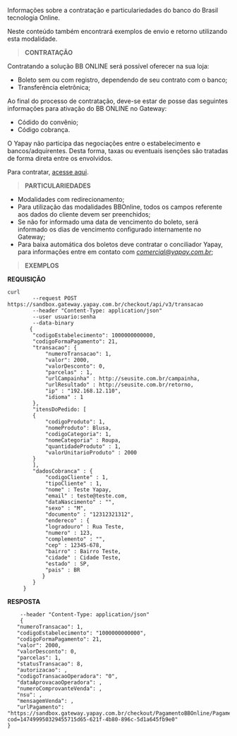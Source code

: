 Informações sobre a contratação e particulariedades do banco do Brasil tecnologia Online.

Neste conteúdo também encontrará exemplos de envio e retorno utilizando esta modalidade.

> **CONTRATAÇÃO**

Contratando a solução BB ONLINE será possível oferecer na sua loja:

* Boleto sem ou com registro, dependendo de seu contrato com o banco;
* Transferência eletrônica;


Ao final do processo de contratação, deve-se estar de posse das seguintes informações para ativação do BB ONLINE no Gateway:

* Códido do convênio;
* Código cobrança.

O Yapay não participa das negociações entre o estabelecimento e bancos/adquirentes. Desta forma, taxas ou eventuais isenções são tratadas de forma direta entre os envolvidos.

Para contratar, [acesse aqui](http://www.bb.com.br/pbb/pagina-inicial/empresas/produtos-e-servicos/pagamentos-e-recebimentos/comercio-eletronico#/).

> **PARTICULARIEDADES**

* Modalidades com redirecionamento;
* Para utilização das modalidades BBOnline, todos os campos referente aos dados do cliente devem ser preenchidos;
* Se não for informado uma data de vencimento do boleto, será informado os dias de vencimento configurado internamente no Gateway;
* Para baixa automática dos boletos deve contratar o conciliador Yapay, para informações entre em contato com *comercial@yapay.com.br*;

> **EXEMPLOS**

**REQUISIÇÃO**

```curl
curl
        --request POST https://sandbox.gateway.yapay.com.br/checkout/api/v3/transacao
        --header "Content-Type: application/json"
        --user usuario:senha
        --data-binary
       {
        "codigoEstabelecimento": 1000000000000,
        "codigoFormaPagamento": 21,
        "transacao": {
            "numeroTransacao": 1,
            "valor": 2000,
            "valorDesconto": 0,
            "parcelas" : 1,
            "urlCampainha" : http://seusite.com.br/campainha,
            "urlResultado" : http://seusite.com.br/retorno,
            "ip" : "192.168.12.110",
            "idioma" : 1
        },
        "itensDoPedido: [
        {
            "codigoProduto": 1,
            "nomeProduto": Blusa,
            "codigoCategoria": 1,
            "nomeCategoria" : Roupa,
            "quantidadeProduto" : 1,
            "valorUnitarioProduto" : 2000
        }
        ],
        "dadosCobranca" : {
            "codigoCliente" : 1,
            "tipoCliente" : 1,
            "nome" : Teste Yapay,
            "email" : teste@teste.com,
            "dataNascimento" : "",
            "sexo" : "M",
            "documento" : "12312321312",
            "endereco" : {
            "logradouro" : Rua Teste,
            "numero" : 123,
            "complemento" : "",
            "cep" : 12345-678,
            "bairro" : Bairro Teste,
            "cidade" : Cidade Teste,
            "estado" : SP,
            "pais" : BR
           }
        }
     }
```

**RESPOSTA**

```curl
    --header "Content-Type: application/json"
    {
   "numeroTransacao": 1,
   "codigoEstabelecimento": "1000000000000",
   "codigoFormaPagamento": 21,
   "valor": 2000,
   "valorDesconto": 0,
   "parcelas": 1,
   "statusTransacao": 8,
   "autorizacao": ,
   "codigoTransacaoOperadora": "0",
   "dataAprovacaoOperadora": ,
   "numeroComprovanteVenda": ,
   "nsu": ,
   "mensagemVenda": ,
   "urlPagamento": "https://sandbox.gateway.yapay.com.br/checkout/PagamentoBBOnline/PagamentoBBOnline.do?cod=147499950329455715d65-621f-4b80-896c-5d1a645fb9e0"
}
```
